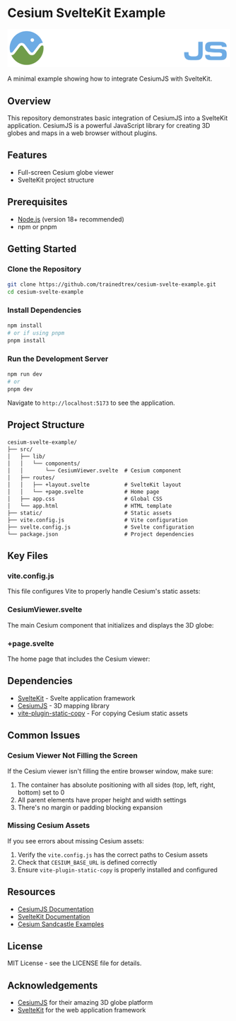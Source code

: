 # Cesium SvelteKit Example

![Cesium](./static/CesiumJS_light_color.svg)

A minimal example showing how to integrate CesiumJS with SvelteKit.

## Overview

This repository demonstrates basic integration of CesiumJS into a SvelteKit application. CesiumJS is a powerful JavaScript library for creating 3D globes and maps in a web browser without plugins.

## Features

- Full-screen Cesium globe viewer
- SvelteKit project structure

## Prerequisites

- [Node.js](https://nodejs.org/) (version 18+ recommended)
- npm or pnpm

## Getting Started

### Clone the Repository

```bash
git clone https://github.com/trainedtrex/cesium-svelte-example.git
cd cesium-svelte-example
```

### Install Dependencies

```bash
npm install
# or if using pnpm
pnpm install
```

### Run the Development Server

```bash
npm run dev
# or
pnpm dev
```

Navigate to `http://localhost:5173` to see the application.

## Project Structure

```text
cesium-svelte-example/
├── src/
│   ├── lib/
│   │   └── components/
│   │       └── CesiumViewer.svelte  # Cesium component
│   ├── routes/
│   │   ├── +layout.svelte           # SvelteKit layout
│   │   └── +page.svelte             # Home page
│   ├── app.css                      # Global CSS
│   └── app.html                     # HTML template
├── static/                          # Static assets
├── vite.config.js                   # Vite configuration
├── svelte.config.js                 # Svelte configuration
└── package.json                     # Project dependencies
```

## Key Files

### vite.config.js

This file configures Vite to properly handle Cesium's static assets:

### CesiumViewer.svelte

The main Cesium component that initializes and displays the 3D globe:

### +page.svelte

The home page that includes the Cesium viewer:

## Dependencies

- [SvelteKit](https://kit.svelte.dev/) - Svelte application framework
- [CesiumJS](https://cesium.com/platform/cesiumjs/) - 3D mapping library
- [vite-plugin-static-copy](https://www.npmjs.com/package/vite-plugin-static-copy) - For copying Cesium static assets

## Common Issues

### Cesium Viewer Not Filling the Screen

If the Cesium viewer isn't filling the entire browser window, make sure:

1. The container has absolute positioning with all sides (top, left, right, bottom) set to 0
2. All parent elements have proper height and width settings
3. There's no margin or padding blocking expansion

### Missing Cesium Assets

If you see errors about missing Cesium assets:

1. Verify the `vite.config.js` has the correct paths to Cesium assets
2. Check that `CESIUM_BASE_URL` is defined correctly
3. Ensure `vite-plugin-static-copy` is properly installed and configured

## Resources

- [CesiumJS Documentation](https://cesium.com/learn/cesiumjs/ref-doc/)
- [SvelteKit Documentation](https://kit.svelte.dev/docs/introduction)
- [Cesium Sandcastle Examples](https://sandcastle.cesium.com/)

## License

MIT License - see the LICENSE file for details.

## Acknowledgements

- [CesiumJS](https://cesium.com/platform/cesiumjs/) for their amazing 3D globe platform
- [SvelteKit](https://kit.svelte.dev/) for the web application framework

